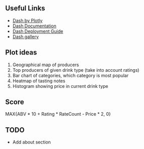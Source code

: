## Useful Links

- [Dash by Plotly](https://plotly.com/dash/)
- [Dash Documentation](https://dash.plotly.com)
- [Dash Deployment Guide](https://dash.plotly.com/deployment)
- [Dash gallery](https://dash.gallery/Portal/)

## Plot ideas

1. Geographical map of producers
2. Top producers of given drink type (take into account ratings)
3. Bar chart of categories, which category is most popular
5. Heatmap of tasting notes
6. Histogram showing price in current drink type


## Score

MAX{ABV * 10 + Rating * RateCount - Price * 2, 0}

## TODO
- Add about section